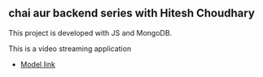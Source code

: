 ## chai aur backend series with Hitesh Choudhary

This project is developed with JS and MongoDB. 

This is a video streaming application 
- [Model link](https://app.eraser.io/workspace/YtPqZ1VogxGy1jzIDkzj)

